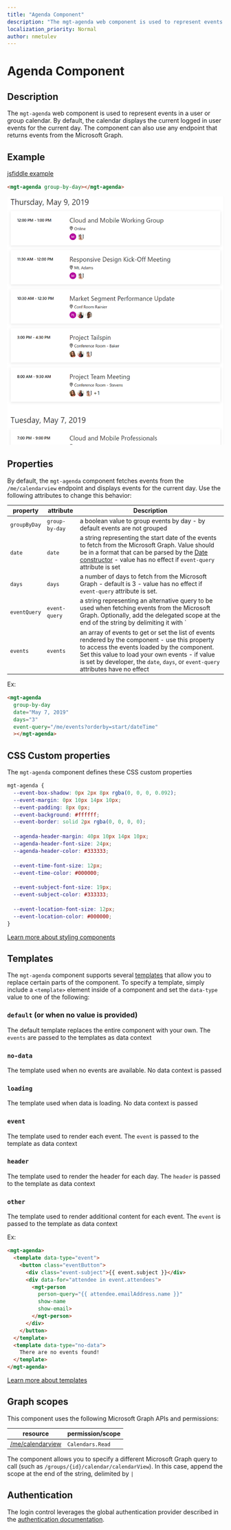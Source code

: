 ```yaml
---
title: "Agenda Component"
description: "The mgt-agenda web component is used to represent events in a user or group calendar."
localization_priority: Normal
author: nmetulev
---
```


# Agenda Component

## Description

The `mgt-agenda` web component is used to represent events in a user or group calendar. By default, the calendar displays the current logged in user events for the current day. The component can also use any endpoint that returns events from the Microsoft Graph. 

## Example

[jsfiddle example](https://jsfiddle.net/metulev/ojt2c7vp/)

```html
<mgt-agenda group-by-day></mgt-agenda>
```

![mgt-agenda](./images/mgt-agenda.png)

## Properties

By default, the `mgt-agenda` component fetches events from the `/me/calendarview` endpoint and displays events for the current day. Use the following attributes to change this behavior:

| property | attribute | Description |
| --- | --- | --- |
| `groupByDay` | `group-by-day` | a boolean value to group events by day - by default events are not grouped |
| `date` | `date` | a string representing the start date of the events to fetch from the Microsoft Graph. Value should be in a format that can be parsed by the [Date constructor](https://developer.mozilla.org/en-US/docs/Web/JavaScript/Reference/Global_Objects/Date) - value has no effect if `event-query` attribute is set |
| `days` | `days` | a number of days to fetch from the Microsoft Graph - default is 3 - value has no effect if `event-query` attribute is set. |
| `eventQuery` | `event-query` | a string representing an alternative query to be used when fetching events from the Microsoft Graph. Optionally, add the delegated scope at the end of the string by delimiting it with `|` (ex: `"/groups/GROUP-ID-GUID/calendar/calendarView | group.read.all"`) |
| `events` | `events` | an array of events to get or set the list of events rendered by the component - use this property to access the events loaded by the component. Set this value to load your own events - if value is set by developer, the `date`, `days`, or `event-query` attributes have no effect |

Ex:

```html
<mgt-agenda
  group-by-day
  date="May 7, 2019"
  days="3"
  event-query="/me/events?orderby=start/dateTime"
  ></mgt-agenda>
```

## CSS Custom properties

The `mgt-agenda` component defines these CSS custom properties

```css
mgt-agenda {
  --event-box-shadow: 0px 2px 8px rgba(0, 0, 0, 0.092);
  --event-margin: 0px 10px 14px 10px;
  --event-padding: 8px 0px;
  --event-background: #ffffff;
  --event-border: solid 2px rgba(0, 0, 0, 0);

  --agenda-header-margin: 40px 10px 14px 10px;
  --agenda-header-font-size: 24px;
  --agenda-header-color: #333333;

  --event-time-font-size: 12px;
  --event-time-color: #000000;

  --event-subject-font-size: 19px;
  --event-subject-color: #333333;

  --event-location-font-size: 12px;
  --event-location-color: #000000;
}
```

[Learn more about styling components](../style.md) 

## Templates

The `mgt-agenda` component supports several [templates](../templates.md) that allow you to replace certain parts of the component. To specify a template, simply include a `<template>` element inside of a component and set the `data-type` value to one of the following:


### `default` (or when no value is provided)

The default template replaces the entire component with your own. The `events` are passed to the templates as data context

### `no-data`

The template used when no events are available. No data context is passed

### `loading`

The template used when data is loading. No data context is passed

### `event`

The template used to render each event. The `event` is passed to the template as data context

### `header`

The template used to render the header for each day. The `header` is passed to the template as data context

### `other`

The template used to render additional content for each event. The `event` is passed to the template as data context

Ex:

```html
<mgt-agenda>
  <template data-type="event">
    <button class="eventButton">
      <div class="event-subject">{{ event.subject }}</div>
      <div data-for="attendee in event.attendees">
        <mgt-person
          person-query="{{ attendee.emailAddress.name }}"
          show-name
          show-email>
        </mgt-person>
      </div>
    </button>
  </template>
  <template data-type="no-data">
    There are no events found!
  </template>
</mgt-agenda>
```

[Learn more about templates](../templates.md) 

## Graph scopes

This component uses the following Microsoft Graph APIs and permissions:

| resource | permission/scope |
| - | - |
| [/me/calendarview](https://docs.microsoft.com/en-us/graph/api/calendar-list-calendarview?view=graph-rest-1.0) | `Calendars.Read` |

The component allows you to specify a different Microsoft Graph query to call (such as `/groups/{id}/calendar/calendarView`). In this case, append the scope at the end of the string, delimited by `|`

## Authentication

The login control leverages the global authentication provider described in the [authentication documentation](./../providers.md). 

